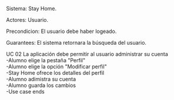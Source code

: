 Sistema: Stay Home.

Actores: Usuario.

Precondicion: El usuario debe  haber logeado.

Guarantees: El sistema retornara la búsqueda del usuario.

UC 02 La aplicación debe permitir al usuario administrar su cuenta<br/>
-Alumno elige la pestaña "Perfil"<br/>
-Alumno elige la opción "Modificar perfil"<br/>
-Stay Home ofrece los detalles del perfil<br/>
-Alumno adimistra su cuenta<br/>
-Alumno guarda los cambios<br/>
-Use case ends
